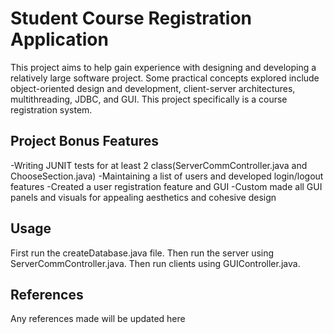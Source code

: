 # Student Course Registration Application

This project aims to help gain experience with designing and developing a relatively large software project. Some practical concepts explored include object-oriented design and development, client-server architectures, multithreading, JDBC, and GUI. This project specifically is a course registration system. 

## Project Bonus Features
\-Writing JUNIT tests for at least 2 class(ServerCommController.java and ChooseSection.java)
\-Maintaining a list of users and developed login/logout features
\-Created a user registration feature and GUI
\-Custom made all GUI panels and visuals for appealing aesthetics and cohesive design

## Usage

First run the createDatabase.java file. Then run the server using ServerCommController.java. Then run 
clients using GUIController.java.



## References

Any references made will be updated here


